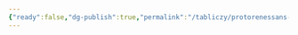 ```yaml
---
{"ready":false,"dg-publish":true,"permalink":"/tabliczy/protorenessans-i-rannee-vozrozhdenie/czikl-fresok-znamenitye-lyudi-villy-karduchchi-v-lenyajya/","dgPassFrontmatter":true}
---
```



